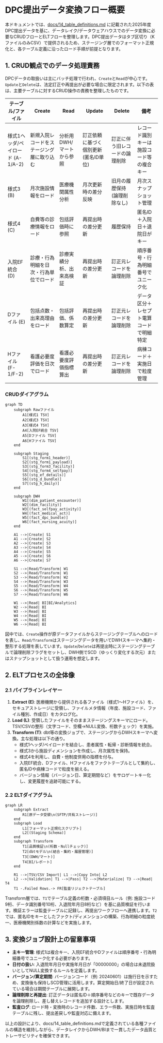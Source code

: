 # DPC提出データ変換フロー概要

本ドキュメントでは、[docs/14_table_definitions.md](./14_table_definitions.md) に記載された2025年度DPC提出データを基に、データレイク/データウェアハウスでのデータ変換に必要なCRUDフローとELTフローを整理します。DPC提出データはタブ区切り（KファイルのみCSV）で提供されるため、ステージング層でのフォーマット正規化と、各テーブル定義に沿ったロード手順が前提となります。

## 1. CRUD観点でのデータ処理責務

DPCデータの取扱いは主にバッチ処理で行われ、`Create`と`Read`が中心です。`Update`と`Delete`は、法定訂正や再提出が必要な場合に限定されます。以下の表は、主要テーブルに対するCRUD操作の責務を整理したものです。

| テーブル/ファイル | Create | Read | Update | Delete | 備考 |
| --- | --- | --- | --- | --- | --- |
| 様式1ヘッダ/ペイロード (A-1/A-2) | 新規入院レコードをステージング層に取り込む | 分析用DWH/マートから参照 | 訂正依頼に基づく個別更新 (匿名ID単位) | 訂正に伴う旧レコードの論理削除 | レコード識別キーは施設コード等の複合キー |
| 様式3 (B) | 月次施設情報をロード | 医療機関属性分析 | 月次更新時の差分反映 | 旧月の履歴保持 (論理削除なし) | 月次スナップショット管理 |
| 様式4 (C) | 自費等の診療情報をロード | 包括評価時に参照 | 再提出時の差分更新 | 履歴保持 | 匿名ID＋入院日＋退院日がキー |
| 入院EF統合 (D) | 診療・行為明細を日次・行為単位でロード | 診療実績分析、出来高検証 | 再提出時の差分更新 | 訂正元レコードを論理削除 | 順序番号・行為明細番号でユニーク化 |
| Dファイル (E) | 包括点数・出来高理由をロード | 包括評価、係数算定 | 再提出時の差分更新 | 訂正元レコードを論理削除 | データ区分＋レセプト電算コードで明細特定 |
| Hファイル (F-1/F-2) | 看護必要度評価を日次でロード | 看護必要度評価指標算出 | 再提出時の差分更新 | 訂正元レコードを論理削除 | 病棟コード＋実施日で粒度管理 |

### CRUDダイアグラム

```mermaid
graph TD
    subgraph Rawファイル
        A1[様式1 TSV]
        A2[様式3 TSV]
        A3[様式4 TSV]
        A4[入院EF統合 TSV]
        A5[Dファイル TSV]
        A6[Hファイル TSV]
    end

    subgraph Staging
        S1[(stg_form1_header)]
        S2[(stg_form1_payload)]
        S3[(stg_form3_facility)]
        S4[(stg_form4_selfpay)]
        S5[(stg_ef_details)]
        S6[(stg_d_bundle)]
        S7[(stg_h_daily)]
    end

    subgraph DWH
        W1[(dim_patient_encounter)]
        W2[(dim_facility)]
        W3[(fact_selfpay_activity)]
        W4[(fact_medical_act)]
        W5[(fact_dpc_bundle)]
        W6[(fact_nursing_acuity)]
    end

    A1 -->|Create| S1
    A1 -->|Create| S2
    A2 -->|Create| S3
    A3 -->|Create| S4
    A4 -->|Create| S5
    A5 -->|Create| S6
    A6 -->|Create| S7

    S1 -->|Read/Transform| W1
    S2 -->|Read/Transform| W1
    S3 -->|Read/Transform| W2
    S4 -->|Read/Transform| W3
    S5 -->|Read/Transform| W4
    S6 -->|Read/Transform| W5
    S7 -->|Read/Transform| W6

    W1 -->|Read| BI[BI/Analytics]
    W2 -->|Read| BI
    W3 -->|Read| BI
    W4 -->|Read| BI
    W5 -->|Read| BI
    W6 -->|Read| BI
```

図中では、`Create`操作が原データファイルからステージングテーブルへのロードを表し、`Read/Transform`はステージングデータを用いてDWHスキーマへ集約・整形する処理を表しています。`Update`/`Delete`は再提出時にステージングテーブルで論理削除フラグをセットし、DWH側でSCD（ゆっくり変化する次元）またはスナップショットとして扱う運用を想定します。

## 2. ELTプロセスの全体像

### 2.1 パイプラインレイヤー

1. **Extract (E)**: 医療機関から提供される各ファイル（様式1～Hファイル）を、セキュアストレージに受領し、ファイルメタ情報（年度、施設コード、ファイル種別、作成日）をカタログ化。
2. **Load (L)**: 受領したファイルをそのままステージングスキーマにロード。TSV/CSVの整形（文字コード、空欄→NULL変換、桁数チェック）を実施。
3. **Transform (T)**: dbt等の変換ジョブで、ステージングからDWHスキーマへ変換。主な処理は以下の通り。
   - 様式1ヘッダ/ペイロードを結合し、患者属性・転帰・診断情報を統合。
   - 様式3から施設ディメンションを作成し、月次属性を保持。
   - 様式4を利用し、自費・他制度併用の指標を付与。
   - 入院EF統合、Dファイル、Hファイルをファクトテーブルとして集約し、匿名IDや病棟コードで粒度を揃える。
   - バージョン情報（バージョン日、算定期間など）をサロゲートキー化し、変更履歴を追跡可能にする。

### 2.2 ELTダイアグラム

```mermaid
graph LR
    subgraph Extract
        R1[原データ受領\n(SFTP/共有ストレージ)]
    end
    subgraph Load
        L1[フォーマット正規化スクリプト]
        L2[(Staging Schema)]
    end
    subgraph Transform
        T1[品質検証\n(桁数・Nullチェック)]
        T2[dbtモデル\n(結合・集約・履歴管理)]
        T3[(DWH/マート)]
        T4[BI/レポート]
    end

    R1 -->|TSV/CSV Import| L1 -->|Copy Into| L2
    L2 -->|Validation| T1 -->|Pass| T2 -->|Materialize| T3 -->|Read| T4
    T1 -.Failed Rows.-> FR[監査リジェクトテーブル]
```

Transform層では、`T1`でテーブル定義の桁数・必須項目ルール（例: 施設コード9桁、データ識別番号10桁、入退院年月日8桁など）を基に品質検証を行います。検証エラーは監査テーブルに記録し、再提出ワークフローへ連携します。`T2`では、匿名IDをキーとしたファクト/ディメンションの構築、行為明細の粒度統一、医療機関別係数の計算などを実施します。

## 3. 変換ジョブ設計上の留意事項

- **主キー管理**: 様式1は複合キー、入院EF統合やDファイルは順序番号・行為明細番号でユニーク化する必要があります。
- **日付の扱い**: 入退院年月日や実施年月日が「00000000」の場合は未退院扱いとしてNULL変換するルールを定義します。
- **バージョン/算定期間**: バージョンコード（例: 20240601）は施行日を示すため、変換後も保持しSCD管理に活用します。算定開始日/終了日が設定されている場合は期間テーブルに展開します。
- **論理削除と再提出**: 訂正データは匿名ID＋順序番号などのキーで既存データを論理削除し、差し替えレコードを追加する設計とします。
- **監査ログ**: ロード時・変換時のレコード件数、エラー件数、実施日時を監査テーブルに残し、提出差戻しや監査対応に備えます。

以上の設計により、docs/14_table_definitions.mdで定義されている各種ファイルの構造を維持しながら、データレイクからDWH/BIまで一貫したデータ品質とトレーサビリティを確保できます。
